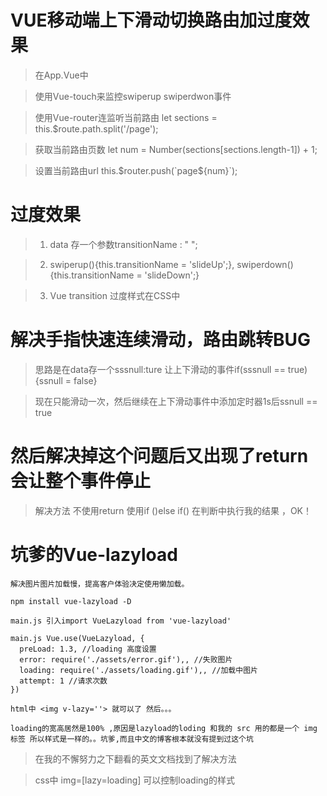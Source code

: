 # VUE移动端上下滑动切换路由加过度效果

> 在App.Vue中

> 使用Vue-touch来监控swiperup swiperdwon事件

> 使用Vue-router连监听当前路由 let sections = this.$route.path.split('/page');

> 获取当前路由页数 let num = Number(sections[sections.length-1]) + 1;

> 设置当前路由url this.$router.push(`page${num}`);

# 过度效果

> 1. data 存一个参数transitionName : " ";

> 2. swiperup(){this.transitionName = 'slideUp';}, swiperdown(){this.transitionName = 'slideDown';}

> 3. Vue transition 过度样式在CSS中 

# 解决手指快速连续滑动，路由跳转BUG

> 思路是在data存一个sssnull:ture 让上下滑动的事件if(sssnull == true){ssnull = false}

> 现在只能滑动一次，然后继续在上下滑动事件中添加定时器1s后ssnull == true

# 然后解决掉这个问题后又出现了return会让整个事件停止

> 解决方法 不使用return 使用if ()else if() 在判断中执行我的结果 ，OK！

# 坑爹的Vue-lazyload

```base
解决图片图片加载慢，提高客户体验决定使用懒加载。

npm install vue-lazyload -D

main.js 引入import VueLazyload from 'vue-lazyload'

main.js Vue.use(VueLazyload, {
  preLoad: 1.3, //loading 高度设置
  error: require('./assets/error.gif'),, //失败图片
  loading: require('./assets/loading.gif'),, //加载中图片
  attempt: 1 //请求次数
})

html中 <img v-lazy=''> 就可以了 然后。。。

loading的宽高居然是100% ,原因是lazyload的loding 和我的 src 用的都是一个 img 标签 所以样式是一样的。。坑爹,而且中文的博客根本就没有提到过这个坑

```
> 在我的不懈努力之下翻看的英文文档找到了解决方法

> css中 img=[lazy=loading] 可以控制loading的样式
